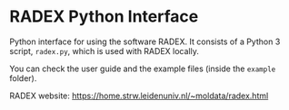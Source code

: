 # RADEX Python Interface

Python interface for using the software RADEX. It consists of a Python 3 script, `radex.py`, which is used with RADEX locally.

You can check the user guide and the example files (inside the `example` folder).

RADEX website: https://home.strw.leidenuniv.nl/~moldata/radex.html
